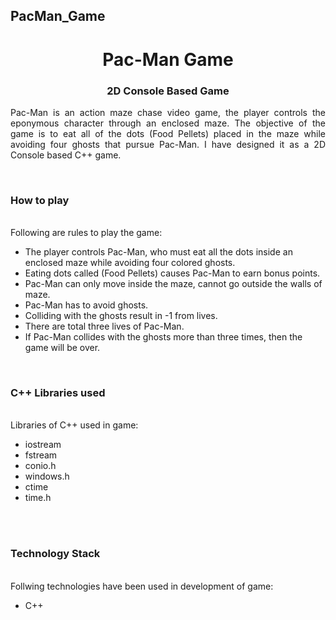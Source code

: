 ## PacMan_Game
<h1 align="center">
  Pac-Man Game
</h1>

<h3 align="center">
  2D Console Based Game
</h3>


<p align="justify">
Pac-Man is an action maze chase video game, the player controls the eponymous character through an enclosed maze. The objective of the game is to eat all of the dots (Food Pellets) placed in the maze while avoiding four ghosts that pursue Pac-Man.
I have designed it as a 2D Console based C++ game.  
</p>
<br>
<!-- ................................................................................................................................. -->

### How to play
<br>
Following are rules to play the game:

- The player controls Pac-Man, who must eat all the dots inside an enclosed maze while avoiding four colored ghosts. 
- Eating  dots called (Food Pellets) causes Pac-Man to earn bonus points.
- Pac-Man can only move inside the maze, cannot go outside the walls of maze.
- Pac-Man has to avoid ghosts.
- Colliding with the ghosts result in -1 from lives.
- There are total three lives of Pac-Man.
- If Pac-Man collides with the ghosts more than three times, then the game will be over.

<br>

### C++ Libraries used
<br>
Libraries of C++ used in game:

- iostream
- fstream
- conio.h
- windows.h
- ctime
- time.h
<br>
<!-- .................................... -->

<br>

### Technology Stack
<br>
Follwing technologies have been used in development of game:

- C++

<!-- .................................... -->

